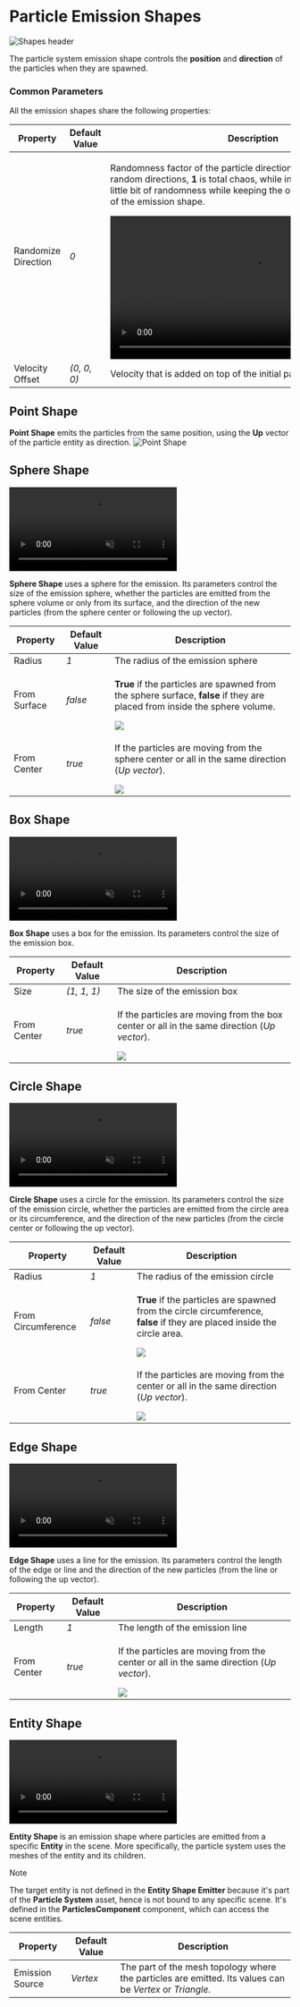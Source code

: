 # Particle Emission Shapes

![Shapes header](images/shapes_header.png)

The particle system emission shape controls the **position** and **direction** of the particles when they are spawned.

### Common Parameters

All the emission shapes share the following properties:

| Property | Default Value  | Description |
|----------|----------------|-------------|
| Randomize Direction | _0_ | <div><p>Randomness factor of the particle direction. A value of **0** means no random directions, **1** is total chaos, while intermediate values add a little bit of randomness while keeping the overall particle direction of the emission shape.</p></div><video autoplay loop muted width="512" height="auto"><source src="images/randomize.mp4" type="video/mp4"></video></div> |
| Velocity Offset | _(0, 0, 0)_ | Velocity that is added on top of the initial particle velocity. |

## Point Shape

**Point Shape** emits the particles from the same position, using the **Up** vector of the particle entity as direction.
![Point Shape](images/point_shape.png)

## Sphere Shape

<video autoplay loop muted width="auto" height="auto">
    <source src="images/sphere.mp4" type="video/mp4">
</video>

**Sphere Shape** uses a sphere for the emission. Its parameters control the size of the emission sphere, whether the particles are emitted from the sphere volume or only from its surface, and the direction of the new particles (from the sphere center or following the up vector).

| Property | Default Value | Description |
|----------|----------------|-------------|
| Radius | _1_ | The radius of the emission sphere  |
| From Surface | _false_ | <div><p>**True** if the particles are spawned from the sphere surface, **false** if they are placed from inside the sphere volume. </p><img src="images/from_surface_sphere.png"/></div> |
| From Center | _true_ | <div><p>If the particles are moving from the sphere center or all in the same direction (_Up vector_). </p><img src="images/from_center_sphere.png"/></div> |

## Box Shape

<video autoplay loop muted width="auto" height="auto">
    <source src="images/box_shape.mp4" type="video/mp4">
</video>

**Box Shape** uses a box for the emission. Its parameters control the size of the emission box.

| Property | Default Value | Description |
|----------|----------------|-------------|
| Size | _(1, 1, 1)_ | The size of the emission box |
| From Center | _true_ | <div><p>If the particles are moving from the box center or all in the same direction (_Up vector_).</p><img src="images/from_center_box.png"/></div> |

## Circle Shape

<video autoplay loop muted width="auto" height="auto">
    <source src="images/circle.mp4" type="video/mp4">
</video>

**Circle Shape** uses a circle for the emission. Its parameters control the size of the emission circle, whether the particles are emitted from the circle area or its circumference, and the direction of the new particles (from the circle center or following the up vector).

| Property | Default Value | Description |
|----------|----------------|-------------|
| Radius | _1_ | The radius of the emission circle  |
| From Circumference | _false_ | <div><p>**True** if the particles are spawned from the circle circumference, **false** if they are placed inside the circle area.</p><img src="images/from_circumference.png"></div> |
| From Center | _true_ | <div><p>If the particles are moving from the center or all in the same direction (_Up vector_).</p><img src="images/from_center.png"></div> |

## Edge Shape

<video autoplay loop muted width="auto" height="auto">
    <source src="images/edge_shape.mp4" type="video/mp4">
</video>

**Edge Shape** uses a line for the emission. Its parameters control the length of the edge or line and the direction of the new particles (from the line or following the up vector).

| Property | Default Value | Description |
|----------|----------------|-------------|
| Length | _1_ | The length of the emission line  |
| From Center | _true_ | <div><p>If the particles are moving from the center or all in the same direction (_Up vector_).</p><img src="images/from_center_edge.png"/></div> |

## Entity Shape

<video autoplay loop muted width="auto" height="auto">
    <source src="images/entity_shape.mp4" type="video/mp4">
</video>

**Entity Shape** is an emission shape where particles are emitted from a specific **Entity** in the scene. More specifically, the particle system uses the meshes of the entity and its children.

> [!Note]
> The target entity is not defined in the **Entity Shape Emitter** because it's part of the **Particle System** asset, hence is not bound to any specific scene. It's defined in the **ParticlesComponent** component, which can access the scene entities.

| Property | Default Value | Description |
|----------|----------------|-------------|
| Emission Source | _Vertex_ | The part of the mesh topology where the particles are emitted. Its values can be _Vertex_ or _Triangle_. |